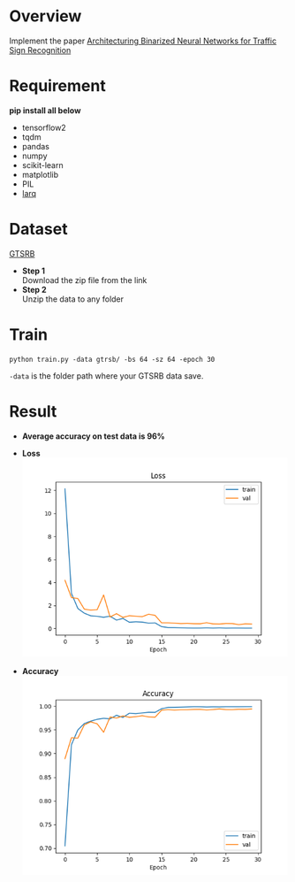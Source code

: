 # Overview
Implement the paper [Architecturing Binarized Neural Networks for Traffic Sign Recognition](https://arxiv.org/abs/2303.15005)

# Requirement
__pip install all below__  
- tensorflow2
- tqdm
- pandas
- numpy
- scikit-learn
- matplotlib
- PIL
- [larq](https://docs.larq.dev/larq/)

# Dataset
[GTSRB](https://www.kaggle.com/datasets/meowmeowmeowmeowmeow/gtsrb-german-traffic-sign?datasetId=82373&language=Python)
- __Step 1__  
  Download the zip file from the link
- __Step 2__  
  Unzip the data to any folder
  
# Train
```
python train.py -data gtrsb/ -bs 64 -sz 64 -epoch 30
```
`-data` is the folder path where your GTSRB data save.

# Result
- __Average accuracy on test data is 96%__
- __Loss__
![](assets/loss.png)

- __Accuracy__
![](assets/acc.png)
